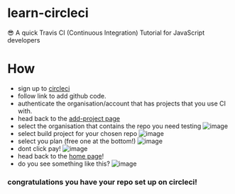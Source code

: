 # learn-circleci
:sunglasses: A quick Travis CI (Continuous Integration) Tutorial for JavaScript developers

# How
- sign up to [circleci](https://circleci.com/)
- follow link to add github code.
- authenticate the organisation/account that has projects that you use CI with.
- head back to the [add-project page](https://circleci.com/add-projects)
- select the organisation that contains the repo you need testing
![image](https://cloud.githubusercontent.com/assets/12845233/12661210/237898e0-c610-11e5-9e16-e1caabb83abc.png)
- select build project for your chosen repo
![image](https://cloud.githubusercontent.com/assets/12845233/12661322/d347973a-c610-11e5-93b6-fef046f81eb9.png)
- select you plan (free one at the bottom!)
![image](https://cloud.githubusercontent.com/assets/12845233/12661344/0758812e-c611-11e5-9983-b8052e43f438.png)
- dont click pay!
![image](https://cloud.githubusercontent.com/assets/12845233/12661390/3f876038-c611-11e5-89e2-44835e2c9111.png)
- head back to the [home page](https://circleci.com/)!
- do you see something like this?
![image](https://cloud.githubusercontent.com/assets/12845233/12661532/04b41e0a-c612-11e5-8bcb-b999929618b9.png)

### congratulations you have your repo set up on circleci!
